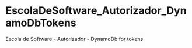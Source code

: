 # EscolaDeSoftware_Autorizador_DynamoDbTokens
Escola de Software - Autorizador - DynamoDb for tokens
